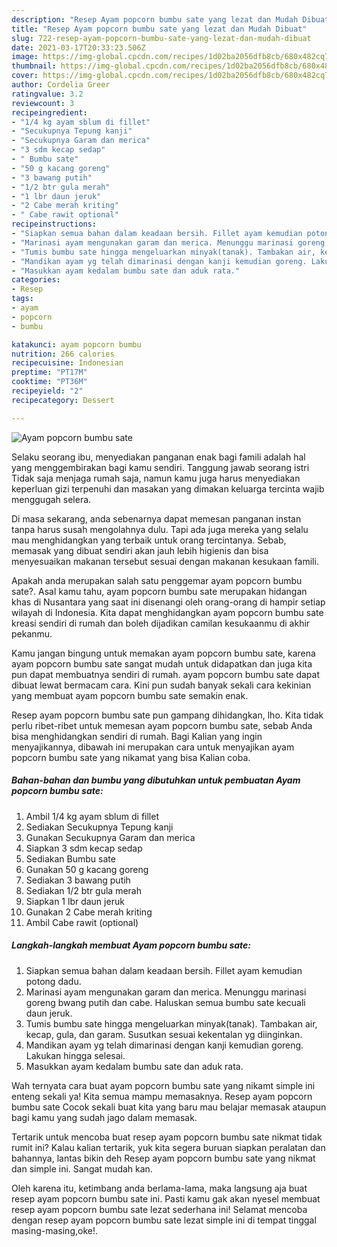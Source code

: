 ```yaml
---
description: "Resep Ayam popcorn bumbu sate yang lezat dan Mudah Dibuat"
title: "Resep Ayam popcorn bumbu sate yang lezat dan Mudah Dibuat"
slug: 722-resep-ayam-popcorn-bumbu-sate-yang-lezat-dan-mudah-dibuat
date: 2021-03-17T20:33:23.506Z
image: https://img-global.cpcdn.com/recipes/1d02ba2056dfb8cb/680x482cq70/ayam-popcorn-bumbu-sate-foto-resep-utama.jpg
thumbnail: https://img-global.cpcdn.com/recipes/1d02ba2056dfb8cb/680x482cq70/ayam-popcorn-bumbu-sate-foto-resep-utama.jpg
cover: https://img-global.cpcdn.com/recipes/1d02ba2056dfb8cb/680x482cq70/ayam-popcorn-bumbu-sate-foto-resep-utama.jpg
author: Cordelia Greer
ratingvalue: 3.2
reviewcount: 3
recipeingredient:
- "1/4 kg ayam sblum di fillet"
- "Secukupnya Tepung kanji"
- "Secukupnya Garam dan merica"
- "3 sdm kecap sedap"
- " Bumbu sate"
- "50 g kacang goreng"
- "3 bawang putih"
- "1/2 btr gula merah"
- "1 lbr daun jeruk"
- "2 Cabe merah kriting"
- " Cabe rawit optional"
recipeinstructions:
- "Siapkan semua bahan dalam keadaan bersih. Fillet ayam kemudian potong dadu."
- "Marinasi ayam mengunakan garam dan merica. Menunggu marinasi goreng bwang putih dan cabe. Haluskan semua bumbu sate kecuali daun jeruk."
- "Tumis bumbu sate hingga mengeluarkan minyak(tanak). Tambakan air, kecap, gula, dan garam. Susutkan sesuai kekentalan yg diinginkan."
- "Mandikan ayam yg telah dimarinasi dengan kanji kemudian goreng. Lakukan hingga selesai."
- "Masukkan ayam kedalam bumbu sate dan aduk rata."
categories:
- Resep
tags:
- ayam
- popcorn
- bumbu

katakunci: ayam popcorn bumbu 
nutrition: 266 calories
recipecuisine: Indonesian
preptime: "PT17M"
cooktime: "PT36M"
recipeyield: "2"
recipecategory: Dessert

---
```



![Ayam popcorn bumbu sate](https://img-global.cpcdn.com/recipes/1d02ba2056dfb8cb/680x482cq70/ayam-popcorn-bumbu-sate-foto-resep-utama.jpg)

Selaku seorang ibu, menyediakan panganan enak bagi famili adalah hal yang menggembirakan bagi kamu sendiri. Tanggung jawab seorang istri Tidak saja menjaga rumah saja, namun kamu juga harus menyediakan keperluan gizi terpenuhi dan masakan yang dimakan keluarga tercinta wajib menggugah selera.

Di masa  sekarang, anda sebenarnya dapat memesan panganan instan tanpa harus susah mengolahnya dulu. Tapi ada juga mereka yang selalu mau menghidangkan yang terbaik untuk orang tercintanya. Sebab, memasak yang dibuat sendiri akan jauh lebih higienis dan bisa menyesuaikan makanan tersebut sesuai dengan makanan kesukaan famili. 



Apakah anda merupakan salah satu penggemar ayam popcorn bumbu sate?. Asal kamu tahu, ayam popcorn bumbu sate merupakan hidangan khas di Nusantara yang saat ini disenangi oleh orang-orang di hampir setiap wilayah di Indonesia. Kita dapat menghidangkan ayam popcorn bumbu sate kreasi sendiri di rumah dan boleh dijadikan camilan kesukaanmu di akhir pekanmu.

Kamu jangan bingung untuk memakan ayam popcorn bumbu sate, karena ayam popcorn bumbu sate sangat mudah untuk didapatkan dan juga kita pun dapat membuatnya sendiri di rumah. ayam popcorn bumbu sate dapat dibuat lewat bermacam cara. Kini pun sudah banyak sekali cara kekinian yang membuat ayam popcorn bumbu sate semakin enak.

Resep ayam popcorn bumbu sate pun gampang dihidangkan, lho. Kita tidak perlu ribet-ribet untuk memesan ayam popcorn bumbu sate, sebab Anda bisa menghidangkan sendiri di rumah. Bagi Kalian yang ingin menyajikannya, dibawah ini merupakan cara untuk menyajikan ayam popcorn bumbu sate yang nikamat yang bisa Kalian coba.

<!--inarticleads1-->

##### Bahan-bahan dan bumbu yang dibutuhkan untuk pembuatan Ayam popcorn bumbu sate:

1. Ambil 1/4 kg ayam sblum di fillet
1. Sediakan Secukupnya Tepung kanji
1. Gunakan Secukupnya Garam dan merica
1. Siapkan 3 sdm kecap sedap
1. Sediakan  Bumbu sate
1. Gunakan 50 g kacang goreng
1. Sediakan 3 bawang putih
1. Sediakan 1/2 btr gula merah
1. Siapkan 1 lbr daun jeruk
1. Gunakan 2 Cabe merah kriting
1. Ambil  Cabe rawit (optional)




<!--inarticleads2-->

##### Langkah-langkah membuat Ayam popcorn bumbu sate:

1. Siapkan semua bahan dalam keadaan bersih. Fillet ayam kemudian potong dadu.
1. Marinasi ayam mengunakan garam dan merica. Menunggu marinasi goreng bwang putih dan cabe. Haluskan semua bumbu sate kecuali daun jeruk.
1. Tumis bumbu sate hingga mengeluarkan minyak(tanak). Tambakan air, kecap, gula, dan garam. Susutkan sesuai kekentalan yg diinginkan.
1. Mandikan ayam yg telah dimarinasi dengan kanji kemudian goreng. Lakukan hingga selesai.
1. Masukkan ayam kedalam bumbu sate dan aduk rata.




Wah ternyata cara buat ayam popcorn bumbu sate yang nikamt simple ini enteng sekali ya! Kita semua mampu memasaknya. Resep ayam popcorn bumbu sate Cocok sekali buat kita yang baru mau belajar memasak ataupun bagi kamu yang sudah jago dalam memasak.

Tertarik untuk mencoba buat resep ayam popcorn bumbu sate nikmat tidak rumit ini? Kalau kalian tertarik, yuk kita segera buruan siapkan peralatan dan bahannya, lantas bikin deh Resep ayam popcorn bumbu sate yang nikmat dan simple ini. Sangat mudah kan. 

Oleh karena itu, ketimbang anda berlama-lama, maka langsung aja buat resep ayam popcorn bumbu sate ini. Pasti kamu gak akan nyesel membuat resep ayam popcorn bumbu sate lezat sederhana ini! Selamat mencoba dengan resep ayam popcorn bumbu sate lezat simple ini di tempat tinggal masing-masing,oke!.

